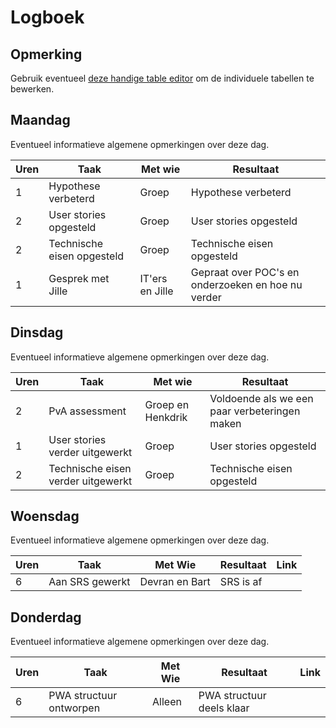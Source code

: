 # Logboek

## Opmerking
Gebruik eventueel [deze handige table editor](https://www.tablesgenerator.com/markdown_tables) om de individuele tabellen te bewerken.

## Maandag
Eventueel informatieve algemene opmerkingen over deze dag.

| Uren | Taak | Met wie | Resultaat |
|------|----------------------------|-----------------|----------------------------------------------------|
| 1 | Hypothese verbeterd | Groep | Hypothese verbeterd |
| 2 | User stories opgesteld | Groep | User stories opgesteld |
| 2 | Technische eisen opgesteld | Groep | Technische eisen opgesteld |
| 1 | Gesprek met Jille | IT'ers en Jille | Gepraat over POC's en onderzoeken en hoe nu verder |


## Dinsdag
Eventueel informatieve algemene opmerkingen over deze dag.

| Uren | Taak | Met wie | Resultaat |
|------|------------------------------------|-------------------|----------------------------------------------------|
| 2 | PvA assessment | Groep en Henkdrik | Voldoende als we een paar verbeteringen maken |
| 1 | User stories verder uitgewerkt | Groep | User stories opgesteld |
| 2 | Technische eisen verder uitgewerkt | Groep | Technische eisen opgesteld |

## Woensdag
Eventueel informatieve algemene opmerkingen over deze dag.

| Uren | Taak | Met Wie | Resultaat | Link |
|------|------|---------|-----------|------|
| 6 |Aan SRS gewerkt | Devran en Bart | SRS is af |  |

## Donderdag
Eventueel informatieve algemene opmerkingen over deze dag.

| Uren | Taak | Met Wie | Resultaat | Link |
|------|------|---------|-----------|------|
| 6 | PWA structuur ontworpen  | Alleen | PWA structuur deels klaar |  |

